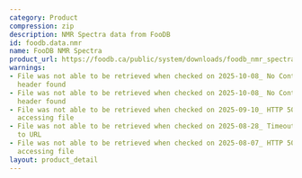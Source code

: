```yaml
---
category: Product
compression: zip
description: NMR Spectra data from FooDB
id: foodb.data.nmr
name: FooDB NMR Spectra
product_url: https://foodb.ca/public/system/downloads/foodb_nmr_spectra.zip
warnings:
- File was not able to be retrieved when checked on 2025-10-08_ No Content-Length
  header found
- File was not able to be retrieved when checked on 2025-10-08_ No Content-Length
  header found
- File was not able to be retrieved when checked on 2025-09-10_ HTTP 502 error when
  accessing file
- File was not able to be retrieved when checked on 2025-08-28_ Timeout connecting
  to URL
- File was not able to be retrieved when checked on 2025-08-07_ HTTP 500 error when
  accessing file
layout: product_detail
---
```

